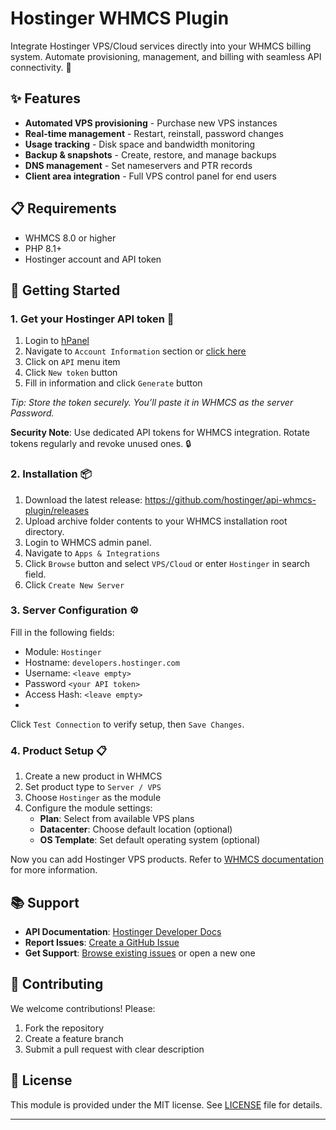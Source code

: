 # Hostinger WHMCS Plugin

Integrate Hostinger VPS/Cloud services directly into your WHMCS billing system. Automate provisioning, management, and billing with seamless API connectivity. 🚀

## ✨ Features 

- **Automated VPS provisioning** - Purchase new VPS instances
- **Real-time management** - Restart, reinstall, password changes
- **Usage tracking** - Disk space and bandwidth monitoring
- **Backup & snapshots** - Create, restore, and manage backups
- **DNS management** - Set nameservers and PTR records
- **Client area integration** - Full VPS control panel for end users

## 📋 Requirements 

- WHMCS 8.0 or higher
- PHP 8.1+
- Hostinger account and API token

## 🚀 Getting Started

### 1. Get your Hostinger API token 🔑

1. Login to [hPanel](https://hpanel.hostinger.com)
2. Navigate to `Account Information` section or [click here]( https://hpanel.hostinger.com/profile/api)
3. Click on `API` menu item
4. Click `New token` button
5. Fill in information and click `Generate` button

*Tip: Store the token securely. You’ll paste it in WHMCS as the server Password.*

**Security Note**: Use dedicated API tokens for WHMCS integration. Rotate tokens regularly and revoke unused ones. 🔒

### 2. Installation 📦

1. Download the latest release: 
   https://github.com/hostinger/api-whmcs-plugin/releases
2. Upload archive folder contents to your WHMCS installation root directory.
3. Login to WHMCS admin panel.
4. Navigate to `Apps & Integrations`
5. Click `Browse` button and select `VPS/Cloud` or enter `Hostinger` in search field.
6. Click `Create New Server`

### 3. Server Configuration ⚙️

Fill in the following fields:
 - Module: `Hostinger`
 - Hostname: `developers.hostinger.com`
 - Username: `<leave empty>`
 - Password `<your API token>`
 - Access Hash: `<leave empty>`
 - 
Click `Test Connection` to verify setup, then `Save Changes`.

### 4. Product Setup 📋

1. Create a new product in WHMCS
2. Set product type to `Server / VPS`
3. Choose `Hostinger` as the module
4. Configure the module settings:
   - **Plan**: Select from available VPS plans
   - **Datacenter**: Choose default location (optional)
   - **OS Template**: Set default operating system (optional)


Now you can add Hostinger VPS products. Refer to [WHMCS documentation](https://docs.whmcs.com/8-13/products/product-tutorials/create-a-product/) for more information.

## 📚 Support

- **API Documentation**: [Hostinger Developer Docs](https://developers.hostinger.com)
- **Report Issues**: [Create a GitHub Issue](https://github.com/hostinger/api-whmcs-plugin/issues/new)
- **Get Support**: [Browse existing issues](https://github.com/hostinger/api-whmcs-plugin/issues) or open a new one

##  🤝 Contributing

We welcome contributions! Please:
1. Fork the repository
2. Create a feature branch
3. Submit a pull request with clear description

## 📄 License

This module is provided under the MIT license. See [LICENSE](https://github.com/hostinger/api-whmcs-plugin/blob/main/LICENSE) file for details.

---


